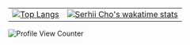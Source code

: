 <table>
  <tbody>
    <tr>
      <td>
        <a href="https://github-readme-stats.vercel.app/api/top-langs/?username=SerhiiCho&langs_count=10" target="_blank">
          <img src="https://github-readme-stats.vercel.app/api/top-langs/?username=SerhiiCho&langs_count=5" alt="Top Langs">
        </a>
      </td>
      <td>
        <a href="https://wakatime.com/@SerhiiCho" target="_blank">
          <img src="https://github-readme-stats.vercel.app/api/wakatime?username=SerhiiCho&layout=compact" alt="Serhii Cho&#39;s wakatime stats">
        </a>
      </td>
    </tr>
  </tbody>
</table>

![Profile View Counter](https://komarev.com/ghpvc/?username=SerhiiCho)

